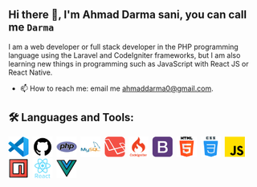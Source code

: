 ## Hi there 👋, I'm Ahmad Darma sani, you can call me ``Darma``

I am a web developer or full stack developer in the PHP programming language using the Laravel and CodeIgniter frameworks, but I am also learning new things in programming such as JavaScript with React JS or React Native.

- 📫 How to reach me: email me [ahmaddarma0@gmail.com](mailto:ahmaddarma0@gmail.com).

## :hammer_and_wrench: Languages and Tools:
<div>
  <img src="https://github.com/Ahmadsani31/Ahmadsani31/blob/main/assets/vscode.png?raw=true" title="VSCode" alt="VSCode" width="40" height="40"/>&nbsp;
  <img src="https://github.com/Ahmadsani31/Ahmadsani31/blob/main/assets/github.png?raw=true" title="Github" alt="Github" width="40" height="40"/>&nbsp;
  <img src="https://github.com/Ahmadsani31/Ahmadsani31/blob/main/assets/php.png?raw=true" title="PHP" alt="PHP" width="40" height="40"/>&nbsp;
  <img src="https://github.com/Ahmadsani31/Ahmadsani31/blob/main/assets/mysql.png?raw=true" title="Mysql" alt="Mysql" width="40" height="40"/>&nbsp;
  <img src="https://github.com/Ahmadsani31/Ahmadsani31/blob/main/assets/laravel.png?raw=true" title="Laravel" alt="Laravel" width="40" height="40"/>&nbsp;
  <img src="https://github.com/Ahmadsani31/Ahmadsani31/blob/main/assets/codeigniter.png?raw=true" title="Codeigniter" alt="Codeigniter" width="40" height="40"/>&nbsp;
  <img src="https://github.com/Ahmadsani31/Ahmadsani31/blob/main/assets/bootstrap.png?raw=true" title="Bootstrap" alt="Bootstrap" width="40" height="40"/>&nbsp;
  <img src="https://github.com/Ahmadsani31/Ahmadsani31/blob/main/assets/html-5.png?raw=true" title="HTML" alt="HTML" width="40" height="40"/>&nbsp;
  <img src="https://github.com/Ahmadsani31/Ahmadsani31/blob/main/assets/css.png?raw=true" title="CSS" alt="CSS" width="40" height="40"/>&nbsp;
  <img src="https://github.com/Ahmadsani31/Ahmadsani31/blob/main/assets/javascript.png?raw=true" title="Javascript" alt="Javascript" width="40" height="40"/>&nbsp;
  <img src="https://github.com/Ahmadsani31/Ahmadsani31/blob/main/assets/npm.png?raw=true" title="NPM" alt="NPM" width="40" height="40"/>&nbsp;
  <img src="https://github.com/Ahmadsani31/Ahmadsani31/blob/main/assets/reactjs.png?raw=true" title="React" alt="React" width="40" height="40"/>&nbsp;
  <img src="https://github.com/Ahmadsani31/Ahmadsani31/blob/main/assets/vuejs.png?raw=true" title="Vue" alt="Vue" width="40" height="40"/>&nbsp;
</div>
 
  
<!--
**Ahmadsani31/Ahmadsani31** is a ✨ _special_ ✨ repository because its `README.md` (this file) appears on your GitHub profile.



Here are some ideas to get you started:

- 🔭 I’m currently working on ...
- 🌱 I’m currently learning ...
- 👯 I’m looking to collaborate on ...
- 🤔 I’m looking for help with ...
- 💬 Ask me about ...
- 📫 How to reach me: ...
- 😄 Pronouns: ...
- ⚡ Fun fact: ...
-->
